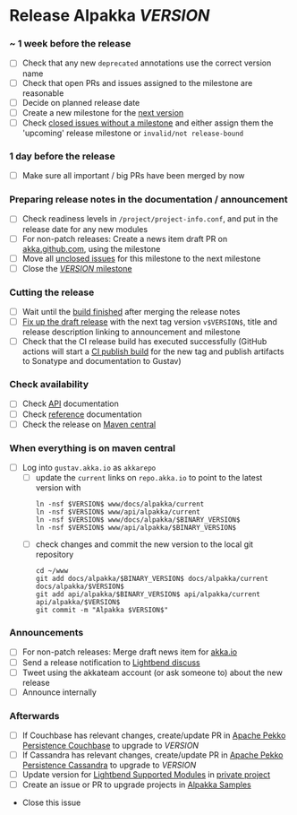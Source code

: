 # Release Alpakka $VERSION$

<!--
# Release Train Issue Template for Alpakka

(Liberally copied and adopted from Scala itself https://github.com/scala/scala-dev/blob/b11cd2e4a4431de7867db6b39362bea8fa6650e7/notes/releases/template.md)

For every Alpakka release, make a copy of this file named after the release, and expand the variables.
Ideally replacing variables could become a script you can run on your local machine.

Variables to be expanded in this template:
- $VERSION$=???
- $BINARY_VERSION$=???

Key links:
  - apache/incubator-pekko-connectors milestone: https://github.com/apache/incubator-pekko-connectors/milestone/?
-->
### ~ 1 week before the release

- [ ] Check that any new `deprecated` annotations use the correct version name
- [ ] Check that open PRs and issues assigned to the milestone are reasonable
- [ ] Decide on planned release date
- [ ] Create a new milestone for the [next version](https://github.com/apache/incubator-pekko-connectors/milestones)
- [ ] Check [closed issues without a milestone](https://github.com/apache/incubator-pekko-connectors/issues?utf8=%E2%9C%93&q=is%3Aissue%20is%3Aclosed%20no%3Amilestone) and either assign them the 'upcoming' release milestone or `invalid/not release-bound`

### 1 day before the release

- [ ] Make sure all important / big PRs have been merged by now

### Preparing release notes in the documentation / announcement

- [ ] Check readiness levels in `/project/project-info.conf`, and put in the release date for any new modules
- [ ] For non-patch releases: Create a news item draft PR on [akka.github.com](https://github.com/akka/akka.io), using the milestone
- [ ] Move all [unclosed issues](https://github.com/apache/incubator-pekko-connectors/issues?q=is%3Aopen+is%3Aissue+milestone%3A$VERSION$) for this milestone to the next milestone
- [ ] Close the [$VERSION$ milestone](https://github.com/apache/incubator-pekko-connectors/milestones?direction=asc&sort=due_date)

### Cutting the release

- [ ] Wait until the [build finished](https://github.com/apache/incubator-pekko-connectors/actions) after merging the release notes
- [ ] [Fix up the draft release](https://github.com/apache/incubator-pekko-connectors/releases) with the next tag version `v$VERSION$`, title and release description linking to announcement and milestone
- [ ] Check that the CI release build has executed successfully (GitHub actions will start a [CI publish build](https://github.com/apache/incubator-pekko-connectors/actions/workflows/publish.yml) for the new tag and publish artifacts to Sonatype and documentation to Gustav)

### Check availability

- [ ] Check [API](https://doc.akka.io/api/alpakka/$VERSION$/) documentation
- [ ] Check [reference](https://doc.akka.io/docs/alpakka/$VERSION$/) documentation
- [ ] Check the release on [Maven central](https://repo1.maven.org/maven2/org/pekko/akka-stream-alpakka-xml_2.13/$VERSION$/)

### When everything is on maven central
  - [ ] Log into `gustav.akka.io` as `akkarepo` 
    - [ ] update the `current` links on `repo.akka.io` to point to the latest version with
         ```
         ln -nsf $VERSION$ www/docs/alpakka/current
         ln -nsf $VERSION$ www/api/alpakka/current
         ln -nsf $VERSION$ www/docs/alpakka/$BINARY_VERSION$
         ln -nsf $VERSION$ www/api/alpakka/$BINARY_VERSION$
         ```
    - [ ] check changes and commit the new version to the local git repository
         ```
         cd ~/www
         git add docs/alpakka/$BINARY_VERSION$ docs/alpakka/current docs/alpakka/$VERSION$
         git add api/alpakka/$BINARY_VERSION$ api/alpakka/current api/alpakka/$VERSION$
         git commit -m "Alpakka $VERSION$"
         ```

### Announcements

- [ ] For non-patch releases: Merge draft news item for [akka.io](https://github.com/akka/akka.io)
- [ ] Send a release notification to [Lightbend discuss](https://discuss.akka.io)
- [ ] Tweet using the akkateam account (or ask someone to) about the new release
- [ ] Announce internally

### Afterwards

- [ ] If Couchbase has relevant changes, create/update PR in [Apache Pekko Persistence Couchbase](https://github.com/akka/akka-persistence-couchbase/) to upgrade to $VERSION$
- [ ] If Cassandra has relevant changes, create/update PR in [Apache Pekko Persistence Cassandra](https://github.com/akka/akka-persistence-cassandra/) to upgrade to $VERSION$
- [ ] Update version for [Lightbend Supported Modules](https://developer.lightbend.com/docs/lightbend-platform/introduction/getting-help/build-dependencies.html#_alpakka) in [private project](https://github.com/lightbend/lightbend-platform-docs/blob/master/docs/modules/getting-help/examples/build.sbt)
- [ ] Create an issue or PR to upgrade projects in [Alpakka Samples](https://github.com/apache/incubator-pekko-connectors-samples)
- Close this issue
